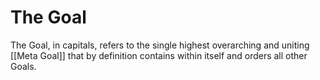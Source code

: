 # The Goal

The Goal, in capitals, refers to the single highest overarching and uniting [[Meta Goal]] that by definition contains within itself and orders all other Goals. 